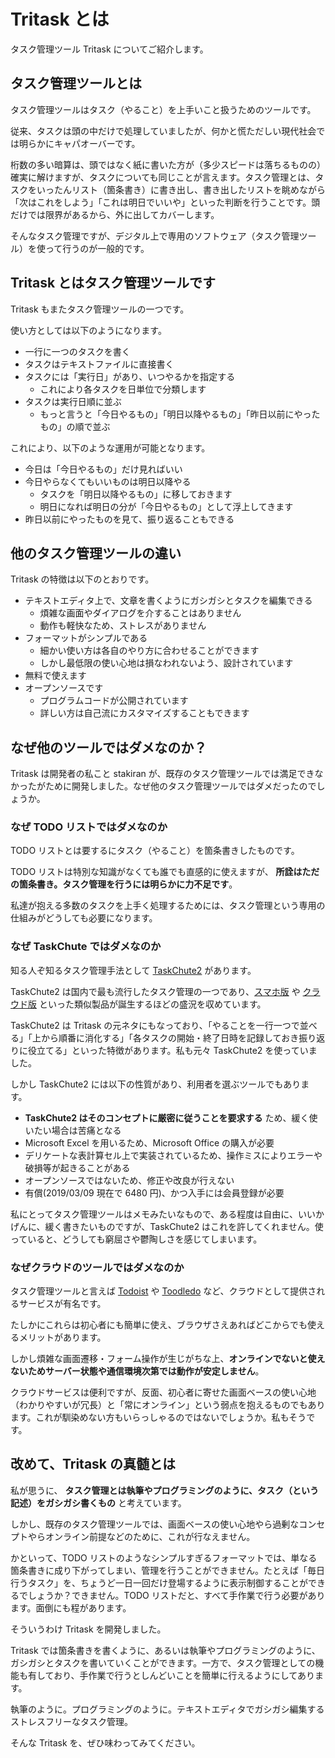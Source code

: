 # Tritask とは
タスク管理ツール Tritask についてご紹介します。

## タスク管理ツールとは
タスク管理ツールはタスク（やること）を上手いこと扱うためのツールです。

従来、タスクは頭の中だけで処理していましたが、何かと慌ただしい現代社会では明らかにキャパオーバーです。

桁数の多い暗算は、頭ではなく紙に書いた方が（多少スピードは落ちるものの）確実に解けますが、タスクについても同じことが言えます。タスク管理とは、タスクをいったんリスト（箇条書き）に書き出し、書き出したリストを眺めながら「次はこれをしよう」「これは明日でいいや」といった判断を行うことです。頭だけでは限界があるから、外に出してカバーします。

そんなタスク管理ですが、デジタル上で専用のソフトウェア（タスク管理ツール）を使って行うのが一般的です。

## Tritask とはタスク管理ツールです
Tritask もまたタスク管理ツールの一つです。

使い方としては以下のようになります。

- 一行に一つのタスクを書く
- タスクはテキストファイルに直接書く
- タスクには「実行日」があり、いつやるかを指定する
  - これにより各タスクを日単位で分類します
- タスクは実行日順に並ぶ
  - もっと言うと「今日やるもの」「明日以降やるもの」「昨日以前にやったもの」の順で並ぶ

これにより、以下のような運用が可能となります。

- 今日は「今日やるもの」だけ見ればいい
- 今日やらなくてもいいものは明日以降やる
  - タスクを「明日以降やるもの」に移しておきます
  - 明日になれば明日の分が「今日やるもの」として浮上してきます
- 昨日以前にやったものを見て、振り返ることもできる

## 他のタスク管理ツールの違い
Tritask の特徴は以下のとおりです。

- テキストエディタ上で、文章を書くようにガシガシとタスクを編集できる
  - 煩雑な画面やダイアログを介することはありません
  - 動作も軽快なため、ストレスがありません
- フォーマットがシンプルである
  - 細かい使い方は各自のやり方に合わせることができます
  - しかし最低限の使い心地は損なわれないよう、設計されています
- 無料で使えます
- オープンソースです
  - プログラムコードが公開されています
  - 詳しい方は自己流にカスタマイズすることもできます

## なぜ他のツールではダメなのか？
Tritask は開発者の私こと stakiran が、既存のタスク管理ツールでは満足できなかったがために開発しました。なぜ他のタスク管理ツールではダメだったのでしょうか。

### なぜ TODO リストではダメなのか
TODO リストとは要するにタスク（やること）を箇条書きしたものです。

TODO リストは特別な知識がなくても誰でも直感的に使えますが、 **所詮はただの箇条書き。タスク管理を行うには明らかに力不足です**。

私達が抱える多数のタスクを上手く処理するためには、タスク管理という専用の仕組みがどうしても必要になります。

### なぜ TaskChute ではダメなのか
知る人ぞ知るタスク管理手法として [TaskChute2](https://cyblog.biz/pro/taskchute2/index2.php) があります。

TaskChute2 は国内で最も流行したタスク管理の一つであり、[スマホ版](https://taskuma.komadorist.com/) や [クラウド版](https://taskchute.cloud/users/top) といった類似製品が誕生するほどの盛況を収めています。

TaskChute2 は Tritask の元ネタにもなっており、「やることを一行一つで並べる」「上から順番に消化する」「各タスクの開始・終了日時を記録しておき振り返りに役立てる」といった特徴があります。私も元々 TaskChute2 を使っていました。

しかし TaskChute2 には以下の性質があり、利用者を選ぶツールでもあります。

- **TaskChute2 はそのコンセプトに厳密に従うことを要求する** ため、緩く使いたい場合は苦痛となる
- Microsoft Excel を用いるため、Microsoft Office の購入が必要
- デリケートな表計算セル上で実装されているため、操作ミスによりエラーや破損等が起きることがある
- オープンソースではないため、修正や改良が行えない
- 有償(2019/03/09 現在で 6480 円)、かつ入手には会員登録が必要

私にとってタスク管理ツールはメモみたいなもので、ある程度は自由に、いいかげんに、緩く書きたいものですが、TaskChute2 はこれを許してくれません。使っていると、どうしても窮屈さや鬱陶しさを感じてしまいます。

### なぜクラウドのツールではダメなのか
タスク管理ツールと言えば [Todoist](https://todoist.com/) や [Toodledo](https://todoist.com/) など、クラウドとして提供されるサービスが有名です。

たしかにこれらは初心者にも簡単に使え、ブラウザさえあればどこからでも使えるメリットがあります。

しかし煩雑な画面遷移・フォーム操作が生じがちな上、**オンラインでないと使えないためサーバー状態や通信環境次第では動作が安定しません**。

クラウドサービスは便利ですが、反面、初心者に寄せた画面ベースの使い心地（わかりやすいが冗長）と「常にオンライン」という弱点を抱えるものでもあります。これが馴染めない方もいらっしゃるのではないでしょうか。私もそうです。

## 改めて、Tritask の真髄とは
私が思うに、 **タスク管理とは執筆やプログラミングのように、タスク（という記述）をガシガシ書くもの** と考えています。

しかし、既存のタスク管理ツールでは、画面ベースの使い心地やら過剰なコンセプトやらオンライン前提などのために、これが行なえません。

かといって、TODO リストのようなシンプルすぎるフォーマットでは、単なる箇条書きに成り下がってしまい、管理を行うことができません。たとえば「毎日行うタスク」を、ちょうど一日一回だけ登場するように表示制御することができるでしょうか？できません。TODO リストだと、すべて手作業で行う必要があります。面倒にも程があります。

そういうわけ Tritask を開発しました。

Tritask では箇条書きを書くように、あるいは執筆やプログラミングのように、ガシガシとタスクを書いていくことができます。一方で、タスク管理としての機能も有しており、手作業で行うとしんどいことを簡単に行えるようにしてあります。

執筆のように。プログラミングのように。テキストエディタでガシガシ編集するストレスフリーなタスク管理。

そんな Tritask を、ぜひ味わってみてください。
